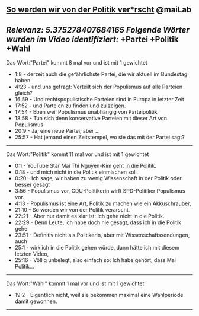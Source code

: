 [**So werden wir von der Politik ver*rscht**](https://youtu.be/GtBnj3Z3eO4?feature=shared)
@maiLab
---
*Relevanz: **5.375278407684165***
*Folgende Wörter wurden im Video identifiziert:*
+Partei
+Politik
+Wahl
---
Das Wort:"Partei" kommt 8 mal vor und ist mit 1 gewichtet
+ 1:8 - derzeit auch die gefährlichste Partei, die wir aktuell im Bundestag haben.
+ 4:23 - und uns gefragt: Verteilt sich der Populismus auf alle Parteien gleich?
+ 16:59 - Und rechtspopulistische Parteien sind in Europa in letzter Zeit
+ 17:52 - und Parteien zu finden und zu zeigen.
+ 17:54 - Eben weil Populismus unabhängig von Parteipolitik
+ 18:58 - Tun sich denn konservative Parteien mit dieser Art von Populismus
+ 20:9 - Ja, eine neue Partei, aber ...
+ 25:57 - Hat jemand einen Zeitstempel, wo sie das mit der Partei sagt?
---
Das Wort:"Politik" kommt 11 mal vor und ist mit 1 gewichtet
+ 0:1 - YouTube Star Mai Thi Nguyen-Kim geht in die Politik.
+ 0:18 - und mich nicht in die Politik einmischen soll.
+ 0:20 - Ich sage, wir haben zu wenig Wissenschaft in der Politik oder besser gesagt
+ 3:56 - Populismus vor, CDU-Politikerin wirft SPD-Politiker Populismus vor.
+ 4:13 - Populismus ist eine Art, Politik zu machen wie ein Akkuschrauber,
+ 21:10 - So werden wir von der Politik verarscht.
+ 22:21 - Aber nur damit es klar ist: Ich gehe nicht in die Politik.
+ 22:29 - Denn Leute, ich habe doch nie gesagt, dass ich in die Politik gehe.
+ 23:51 - Definitiv nicht als Politikerin, aber mit Wissenschaftssendungen, auch
+ 25:1 - wirklich in die Politik gehen würde, dann hätte ich mit diesem letzten Video,
+ 25:16 - Völlig unbelegt, also einfach so: Ich habe gehört, dass Mai Politik...
---
Das Wort:"Wahl" kommt 1 mal vor und ist mit 1 gewichtet
+ 19:2 - Eigentlich nicht, weil sie bekommen maximal eine Wahlperiode damit gewonnen.
---
